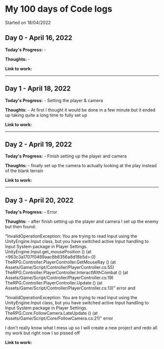 # My 100 days of Code logs
Started on 18/04/2022
## Day 0 - April 16, 2022 

**Today's Progress:** -

**Thoughts:** -

**Link to work:** 

---

## Day 1 - April 18, 2022 

**Today's Progress:** - Setting the player & camera

**Thoughts:** - At first I thought it would be done in a few minute but it ended up taking quite a long time to fully set up

**Link to work:** 

---

## Day 2 - April 19, 2022 

**Today's Progress:** - Finish setting up the player and camera

**Thoughts:** - finally set up the camera to actually looking at the play instead of the blank terrain

**Link to work:** 

---

## Day 3 - April 20, 2022 

**Today's Progress:** - Error

**Thoughts:** - after finish setting up the player and camera I set up the enemy but then found: 

"InvalidOperationException: You are trying to read Input using the UnityEngine.Input class, but you have switched active Input handling to Input System package in Player Settings.
UnityEngine.Input.get_mousePosition () (at <963c3a1707f0469aac8b8356a8d18b5d>:0)
TheRPG.Controller.PlayerController.GetMouseRay () (at Assets/Game/Script/Controller/PlayerController.cs:55)
TheRPG.Controller.PlayerController.InteractWithCombat () (at Assets/Game/Script/Controller/PlayerController.cs:19)
TheRPG.Controller.PlayerController.Update () (at Assets/Game/Script/Controller/PlayerController.cs:13)" error and 

"InvalidOperationException: You are trying to read Input using the UnityEngine.Input class, but you have switched active Input handling to Input System package in Player Settings.
TheRPG.Core.FollowCamera.LateUpdate () (at Assets/Game/Script/Core/FollowCamera.cs:21)" error

I don't really know what I mess up so I will create a new project and redo all my work but right now I so pissed off

**Link to work:** 